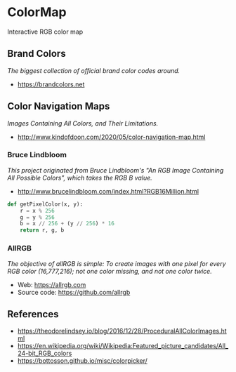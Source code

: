 # ColorMap

Interactive RGB color map

## Brand Colors

_The biggest collection of official brand color codes around._

* https://brandcolors.net

## Color Navigation Maps

_Images Containing All Colors, and Their Limitations._

* http://www.kindofdoon.com/2020/05/color-navigation-map.html

### Bruce Lindbloom

_This project originated from Bruce Lindbloom's "An RGB Image Containing All Possible Colors", which takes the RGB B value._

* http://www.brucelindbloom.com/index.html?RGB16Million.html

```python
def getPixelColor(x, y):
    r = x % 256
    g = y % 256
    b = x // 256 + (y // 256) * 16
    return r, g, b
```

### AllRGB

_The objective of allRGB is simple: To create images with one pixel for every RGB color (16,777,216); not one color missing, and not one color twice._

* Web: https://allrgb.com
* Source code: https://github.com/allrgb

## References

* https://theodorelindsey.io/blog/2016/12/28/ProceduralAllColorImages.html
* https://en.wikipedia.org/wiki/Wikipedia:Featured_picture_candidates/All_24-bit_RGB_colors
* https://bottosson.github.io/misc/colorpicker/
